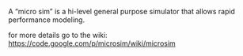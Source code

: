 A “micro sim” is a hi-level general purpose simulator that allows rapid performance modeling.

for more details go to the wiki:
https://code.google.com/p/microsim/wiki/microsim